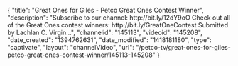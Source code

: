 {
    "title": "Great Ones for Giles - Petco Great Ones Contest Winner",
    "description": "Subscribe to our channel: http:\/\/bit.ly\/12dY9oO Check out all of the Great Ones contest winners: http:\/\/bit.ly\/GreatOneContest Submitted by Lachlan C. Virgin...",
    "channelid": "145113",
    "videoid": "145208",
    "date_created": "1394762631",
    "date_modified": "1418181180",
    "type": "captivate",
    "layout": "channelVideo",
    "url": "\/petco-tv\/great-ones-for-giles-petco-great-ones-contest-winner\/145113-145208"
}